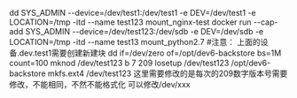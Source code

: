 dd SYS_ADMIN --device=/dev/test1:/dev/test1 -e DEV=/dev/test1 -e LOCATION=/tmp -itd --name test123 mount_nginx-test docker run --cap-add SYS_ADMIN --device=/dev/test123:/dev/sdb -e DEV=/dev/sdb -e LOCATION=/tmp -itd --name test13 mount_python2.7 #注意： 上面的设备.dev.test1需要创建新建块 dd if=/dev/zero of=/opt/dev6-backstore bs=1M count=100 mknod /dev/test123 b 7 209 losetup /dev/test123 /opt/dev6-backstore mkfs.ext4 /dev/test123 这里需要修改的是每次的209数字版本号需要修改，不能相同，不然不能格式化 可以修改/dev/xxx
